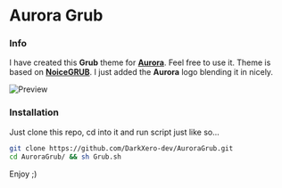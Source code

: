 # Aurora Grub

### Info

I have created this **Grub** theme for [**Aurora**](https://getaurora.dev). Feel free to use it. Theme is based on [**NoiceGRUB**](https://github.com/1337kid/NoiceGRUB/). I just added the **Aurora** logo blending it in nicely.

![Preview](https://i.imgur.com/InPIpgd.png)

### Installation

Just clone this repo, cd into it and run script just like so...

```Bash
git clone https://github.com/DarkXero-dev/AuroraGrub.git
cd AuroraGrub/ && sh Grub.sh
```

Enjoy ;)

